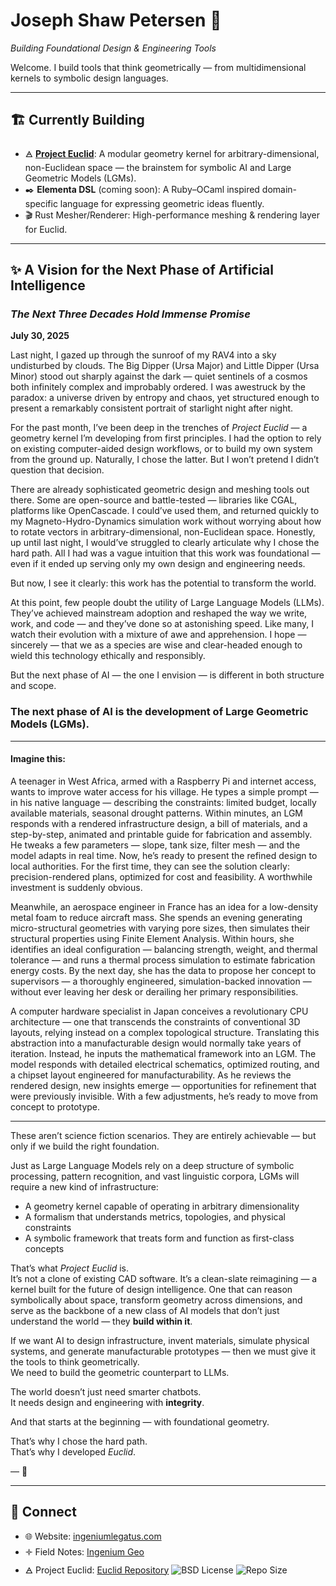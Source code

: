 #  Joseph Shaw Petersen 🦅   
*Building Foundational Design & Engineering Tools*

Welcome. I build tools that think geometrically — from multidimensional kernels to symbolic design languages.

---

## 🏗️ Currently Building

- 🜁 [**Project Euclid**](https://github.com/mksupreme92/euclid): A modular geometry kernel for arbitrary-dimensional, non-Euclidean space — the brainstem for symbolic AI and Large Geometric Models (LGMs).
- ✒️ **Elementa DSL** (coming soon): A Ruby–OCaml inspired domain-specific language for expressing geometric ideas fluently.
- 🎬 Rust Mesher/Renderer: High-performance meshing & rendering layer for Euclid.

---

## ✨ A Vision for the Next Phase of Artificial Intelligence  
### *The Next Three Decades Hold Immense Promise*  
**July 30, 2025**

Last night, I gazed up through the sunroof of my RAV4 into a sky undisturbed by clouds. The Big Dipper (Ursa Major) and Little Dipper (Ursa Minor) stood out sharply against the dark — quiet sentinels of a cosmos both infinitely complex and improbably ordered. I was awestruck by the paradox: a universe driven by entropy and chaos, yet structured enough to present a remarkably consistent portrait of starlight night after night.

For the past month, I’ve been deep in the trenches of *Project Euclid* — a geometry kernel I’m developing from first principles. I had the option to rely on existing computer-aided design workflows, or to build my own system from the ground up. Naturally, I chose the latter. But I won’t pretend I didn’t question that decision.

There are already sophisticated geometric design and meshing tools out there. Some are open-source and battle-tested — libraries like CGAL, platforms like OpenCascade. I could’ve used them, and returned quickly to my Magneto-Hydro-Dynamics simulation work without worrying about how to rotate vectors in arbitrary-dimensional, non-Euclidean space. Honestly, up until last night, I would’ve struggled to clearly articulate why I chose the hard path. All I had was a vague intuition that this work was foundational — even if it ended up serving only my own design and engineering needs.

But now, I see it clearly: this work has the potential to transform the world.

At this point, few people doubt the utility of Large Language Models (LLMs). They’ve achieved mainstream adoption and reshaped the way we write, work, and code — and they’ve done so at astonishing speed. Like many, I watch their evolution with a mixture of awe and apprehension. I hope — sincerely — that we as a species are wise and clear-headed enough to wield this technology ethically and responsibly.

But the next phase of AI — the one I envision — is different in both structure and scope.

### The next phase of AI is the development of **Large Geometric Models (LGMs).**

---

#### Imagine this:

A teenager in West Africa, armed with a Raspberry Pi and internet access, wants to improve water access for his village. He types a simple prompt — in his native language — describing the constraints: limited budget, locally available materials, seasonal drought patterns. Within minutes, an LGM responds with a rendered infrastructure design, a bill of materials, and a step-by-step, animated and printable guide for fabrication and assembly. He tweaks a few parameters — slope, tank size, filter mesh — and the model adapts in real time. Now, he’s ready to present the refined design to local authorities. For the first time, they can see the solution clearly: precision-rendered plans, optimized for cost and feasibility. A worthwhile investment is suddenly obvious.

Meanwhile, an aerospace engineer in France has an idea for a low-density metal foam to reduce aircraft mass. She spends an evening generating micro-structural geometries with varying pore sizes, then simulates their structural properties using Finite Element Analysis. Within hours, she identifies an ideal configuration — balancing strength, weight, and thermal tolerance — and runs a thermal process simulation to estimate fabrication energy costs. By the next day, she has the data to propose her concept to supervisors — a thoroughly engineered, simulation-backed innovation — without ever leaving her desk or derailing her primary responsibilities.

A computer hardware specialist in Japan conceives a revolutionary CPU architecture — one that transcends the constraints of conventional 3D layouts, relying instead on a complex topological structure. Translating this abstraction into a manufacturable design would normally take years of iteration. Instead, he inputs the mathematical framework into an LGM. The model responds with detailed electrical schematics, optimized routing, and a chipset layout engineered for manufacturability. As he reviews the rendered design, new insights emerge — opportunities for refinement that were previously invisible. With a few adjustments, he’s ready to move from concept to prototype.

---

These aren’t science fiction scenarios. They are entirely achievable — but only if we build the right foundation.

Just as Large Language Models rely on a deep structure of symbolic processing, pattern recognition, and vast linguistic corpora, LGMs will require a new kind of infrastructure:

- A geometry kernel capable of operating in arbitrary dimensionality  
- A formalism that understands metrics, topologies, and physical constraints  
- A symbolic framework that treats form and function as first-class concepts  

That’s what *Project Euclid* is.  
It’s not a clone of existing CAD software. It’s a clean-slate reimagining — a kernel built for the future of design intelligence. One that can reason symbolically about space, transform geometry across dimensions, and serve as the backbone of a new class of AI models that don’t just understand the world — they **build within it**.

If we want AI to design infrastructure, invent materials, simulate physical systems, and generate manufacturable prototypes — then we must give it the tools to think geometrically.  
We need to build the geometric counterpart to LLMs.

The world doesn’t just need smarter chatbots.  
It needs design and engineering with **integrity**.

And that starts at the beginning — with foundational geometry.

That’s why I chose the hard path.  
That’s why I developed *Euclid*.

— 🦅

---

## 🔗 Connect

- 🌐 Website: [ingeniumlegatus.com](https://ingeniumlegatus.com)
- 🝊 Field Notes: [Ingenium Geo](https://ingeniumlegatus.com/ingenium-geo/)
- 🜁 Project Euclid: [Euclid Repository](https://github.com/mksupreme92/euclid)
![BSD License](https://img.shields.io/github/license/mksupreme92/euclid)
![Repo Size](https://img.shields.io/github/repo-size/mksupreme92/euclid)
